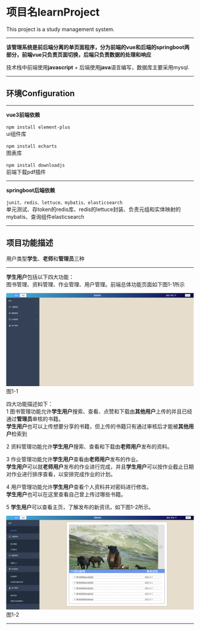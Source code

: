 # 项目名learnProject

This project is a study management system.
___
**该管理系统是前后端分离的单页面程序，分为前端的vue和后端的springboot两部分，前端vue只负责页面切换，后端只负责数据的处理和响应**

技术栈中前端使用**javascript** + 后端使用**java**语言编写，数据库主要采用mysql.
___
## 环境Configuration
___
**vue3前端依赖**

`npm install element-plus`<br>
ui组件库

`npm install echarts`<br>
图表库

`npm install downloadjs`<br>
前端下载pdf插件
___
**springboot后端依赖**

`junit、redis、lettuce、mybatis、elasticsearch`<br>
单元测试、存token的redis库、redis的lettuce封装、负责元组和实体映射的mybatis、查询组件elasticsearch
___
## 项目功能描述

用户类型**学生**、**老师**和**管理员**三种
___
**学生用户**包括以下四大功能：<br>
图书管理、资料管理、作业管理、用户管理。前端总体功能页面如下图1-1所示

![这是图片](/src/assets/img/std-summary.png "std-summary")
图1-1

四大功能描述如下：<br>
1 图书管理功能允许**学生用户**搜索、查看、点赞和下载由**其他用户**上传的并且已经通过**管理员**审核的书籍。<br>
**学生用户**也可以上传想要分享的书籍，但上传的书籍只有通过审核后才能被**其他用户**检索到

2 资料管理功能允许**学生用户**搜索、查看和下载由**老师用户**发布的资料。

3 作业管理功能允许**学生用户**查看由**老师用户**发布的作业。<br>
**学生用户**可以就**老师用户**发布的作业进行完成，并且**学生用户**可以按作业截止日期对作业进行排序查看，以安排完成作业的计划。

4 用户管理功能允许**学生用户**查看个人资料并对密码进行修改。<br>
**学生用户**也可以在这里查看自己曾上传过哪些书籍。

5 **学生用户**可以查看主页，了解发布的新资讯，如下图1-2所示。

![这是图片](/src/assets/img/std-home.png "std-home")
图1-2
___








